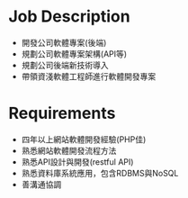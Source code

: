 # Job Description

* 開發公司軟體專案(後端) 
* 規劃公司軟體專案架構(API等) 
* 規劃公司後端新技術導入 
* 帶領資淺軟體工程師進行軟體開發專案

# Requirements
 
* 四年以上網站軟體開發經驗(PHP佳) 
* 熟悉網站軟體開發流程方法 
* 熟悉API設計與開發(restful API) 
* 熟悉資料庫系統應用，包含RDBMS與NoSQL 
* 善溝通協調 
